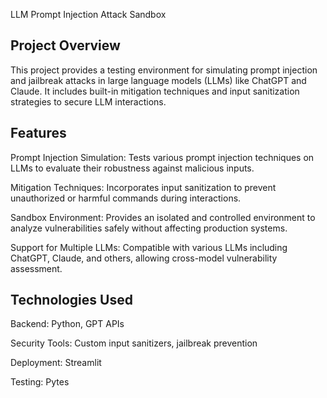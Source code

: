 LLM Prompt Injection Attack Sandbox
## Project Overview
This project provides a testing environment for simulating prompt injection and jailbreak attacks in large language models (LLMs) like ChatGPT and Claude. It includes built-in mitigation techniques and input sanitization strategies to secure LLM interactions.

## Features
Prompt Injection Simulation:
Tests various prompt injection techniques on LLMs to evaluate their robustness against malicious inputs.

Mitigation Techniques:
Incorporates input sanitization to prevent unauthorized or harmful commands during interactions.

Sandbox Environment:
Provides an isolated and controlled environment to analyze vulnerabilities safely without affecting production systems.

Support for Multiple LLMs:
Compatible with various LLMs including ChatGPT, Claude, and others, allowing cross-model vulnerability assessment.

## Technologies Used
Backend: Python, GPT APIs

Security Tools: Custom input sanitizers, jailbreak prevention

Deployment: Streamlit

Testing: Pytes